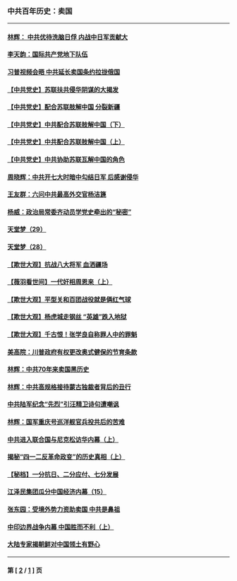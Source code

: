 ### 中共百年历史：卖国
---
#### [林辉： 中共优待洗脑日俘 内战中日军贡献大](../../pages/nf1176117/n13624644.md?08250430) 
#### [李天韵：国际共产党地下队伍](../../pages/nf1176117/n13611808.md?08250430) 
#### [习普视频会晤 中共延长卖国条约拉拢俄国](../../pages/nf1176117/n13060971.md?08250430) 
#### [【中共党史】苏联扶共侵华阴谋的大揭发](../../pages/nf1176117/n13056050.md?08250430) 
#### [【中共党史】配合苏联肢解中国 分裂新疆](../../pages/nf1176117/n13040700.md?08250430) 
#### [【中共党史】中共配合苏联肢解中国（下）](../../pages/nf1176117/n13035660.md?08250430) 
#### [【中共党史】中共配合苏联肢解中国（上）](../../pages/nf1176117/n13030262.md?08250430) 
#### [【中共党史】中共协助苏联瓦解中国的角色](../../pages/nf1176117/n13018109.md?08250430) 
#### [周晓辉：中共开七大时暗中勾结日军 后感谢侵华](../../pages/nf1176117/n12921960.md?08250430) 
#### [王友群：六问中共最高外交官杨洁篪](../../pages/nf1176117/n12836495.md?08250430) 
#### [杨威：政治局常委齐动员学党史牵出的“秘密”](../../pages/nf1176117/n12764642.md?08250430) 
#### [天堂梦（29）](../../pages/nf1176117/n12408465.md?08250430) 
#### [天堂梦（28）](../../pages/nf1176117/n12408309.md?08250430) 
#### [【欺世大观】抗战八大将军 血洒疆场](../../pages/nf1176117/n12357044.md?08250430) 
#### [【薇羽看世间】一代奸相周恩来（上）](../../pages/nf1176117/n12401109.md?08250430) 
#### [【欺世大观】平型关和百团战役就是俩红气球](../../pages/nf1176117/n12359157.md?08250430) 
#### [【欺世大观】杨虎城走钢丝 “英雄”跌入地狱](../../pages/nf1176117/n12358840.md?08250430) 
#### [【欺世大观】千古恨！张学良自称罪人中的罪魁](../../pages/nf1176117/n12358629.md?08250430) 
#### [美高院：川普政府有权更改奥式健保的节育条款](../../pages/nf1176117/n12242171.md?08250430) 
#### [林辉：中共70年来卖国黑历史](../../pages/nf1176117/n11552181.md?08250430) 
#### [林辉：中共高规格接待蒙古独裁者背后的丑行](../../pages/nf1176117/n11225005.md?08250430) 
#### [中共陆军纪念“先烈”引汪精卫诗句遭嘲讽](../../pages/nf1176117/n11153345.md?08250430) 
#### [林辉：国军重庆号巡洋舰官兵投共后的苦难](../../pages/nf1176117/n10997801.md?08250430) 
#### [中共进入联合国与尼克松访华内幕（上）](../../pages/nf1176117/n10138788.md?08250430) 
#### [揭秘“四一二反革命政变”的历史真相（上）](../../pages/nf1176117/n9996650.md?08250430) 
#### [【秘档】一分抗日、二分应付、七分发展](../../pages/nf1176117/n9331484.md?08250430) 
#### [江泽民集团瓜分中国经济内幕（15）](../../pages/nf1176117/n9268584.md?08250430) 
#### [张东园：受境外势力资助卖国 中共是鼻祖](../../pages/nf1176117/n9272480.md?08250430) 
#### [中印边界战争内幕 中国胜而不利（上）](../../pages/nf1176117/n9252458.md?08250430) 
#### [大陆专家揭朝鲜对中国领土有野心](../../pages/nf1176117/n9074056.md?08250430) 

---
#### 第 [ [2](./2.md?08250430) / [1](./1.md?08250430) ] 页
